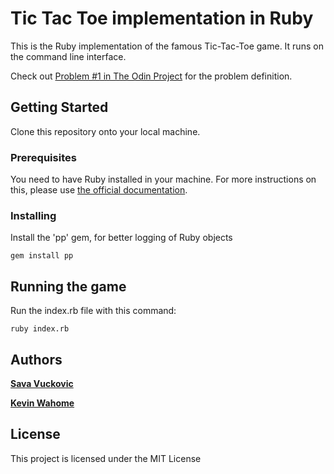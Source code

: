 # Tic Tac Toe implementation in Ruby

This is the Ruby implementation of the famous Tic-Tac-Toe game. It runs on the command line interface.

Check out [Problem #1 in The Odin Project](https://www.theodinproject.com/courses/ruby-programming/lessons/oop) for the problem definition.


## Getting Started

Clone this repository onto your local machine.

### Prerequisites

You need to have Ruby installed in your machine. For more instructions on this, please use [the official documentation](https://www.ruby-lang.org/en/documentation/installation/).

### Installing

Install the 'pp' gem, for better logging of Ruby objects

`gem install pp`

## Running the game

Run the index.rb file with this command:

`ruby index.rb`

## Authors

[**Sava Vuckovic**](https://github.com/savavuckovic) 

[**Kevin Wahome**](https://github.com/talihomz)

## License

This project is licensed under the MIT License
